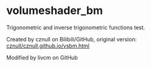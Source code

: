 # volumeshader_bm

Trigonometric and inverse trigonometric functions test.

Created by cznull on Bilibili/GitHub, original version: [cznull/cznull.github.io/vsbm.html](https://github.com/cznull/cznull.github.io/blob/master/vsbm.html)

Modified by livcm on GitHub
